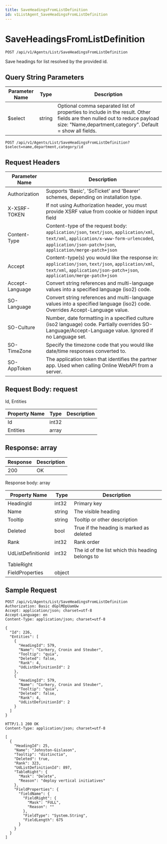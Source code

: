 ```yaml
---
title: SaveHeadingsFromListDefinition
id: v1ListAgent_SaveHeadingsFromListDefinition
---
```


# SaveHeadingsFromListDefinition

```http
POST /api/v1/Agents/List/SaveHeadingsFromListDefinition
```

Save headings for list resolved by the provided id.







## Query String Parameters

| Parameter Name | Type |  Description |
|----------------|------|--------------|
| $select | string |  Optional comma separated list of properties to include in the result. Other fields are then nulled out to reduce payload size: "Name,department,category". Default = show all fields. |

```http
POST /api/v1/Agents/List/SaveHeadingsFromListDefinition?$select=name,department,category/id
```


## Request Headers

| Parameter Name | Description |
|----------------|-------------|
| Authorization  | Supports 'Basic', 'SoTicket' and 'Bearer' schemes, depending on installation type. |
| X-XSRF-TOKEN   | If not using Authorization header, you must provide XSRF value from cookie or hidden input field |
| Content-Type | Content-type of the request body: `application/json`, `text/json`, `application/xml`, `text/xml`, `application/x-www-form-urlencoded`, `application/json-patch+json`, `application/merge-patch+json` |
| Accept         | Content-type(s) you would like the response in: `application/json`, `text/json`, `application/xml`, `text/xml`, `application/json-patch+json`, `application/merge-patch+json` |
| Accept-Language | Convert string references and multi-language values into a specified language (iso2) code. |
| SO-Language | Convert string references and multi-language values into a specified language (iso2) code. Overrides Accept-Language value. |
| SO-Culture | Number, date formatting in a specified culture (iso2 language) code. Partially overrides SO-Language/Accept-Language value. Ignored if no Language set. |
| SO-TimeZone | Specify the timezone code that you would like date/time responses converted to. |
| SO-AppToken | The application token that identifies the partner app. Used when calling Online WebAPI from a server. |

## Request Body: request  

Id, Entities 

| Property Name | Type |  Description |
|----------------|------|--------------|
| Id | int32 |  |
| Entities | array |  |


## Response: array



| Response | Description |
|----------------|-------------|
| 200 | OK |

Response body: array

| Property Name | Type |  Description |
|----------------|------|--------------|
| HeadingId | int32 | Primary key |
| Name | string | The visible heading |
| Tooltip | string | Tooltip or other description |
| Deleted | bool | True if the heading is marked as deleted |
| Rank | int32 | Rank order |
| UdListDefinitionId | int32 | The id of the list which this heading belongs to |
| TableRight |  |  |
| FieldProperties | object |  |

## Sample Request

```http!
POST /api/v1/Agents/List/SaveHeadingsFromListDefinition
Authorization: Basic dGplMDpUamUw
Accept: application/json; charset=utf-8
Accept-Language: en
Content-Type: application/json; charset=utf-8

{
  "Id": 226,
  "Entities": [
    {
      "HeadingId": 579,
      "Name": "Corkery, Cronin and Steuber",
      "Tooltip": "quia",
      "Deleted": false,
      "Rank": 4,
      "UdListDefinitionId": 2
    },
    {
      "HeadingId": 579,
      "Name": "Corkery, Cronin and Steuber",
      "Tooltip": "quia",
      "Deleted": false,
      "Rank": 4,
      "UdListDefinitionId": 2
    }
  ]
}
```

```http_
HTTP/1.1 200 OK
Content-Type: application/json; charset=utf-8

[
  {
    "HeadingId": 25,
    "Name": "Johnston-Gislason",
    "Tooltip": "distinctio",
    "Deleted": true,
    "Rank": 323,
    "UdListDefinitionId": 897,
    "TableRight": {
      "Mask": "Delete",
      "Reason": "deploy vertical initiatives"
    },
    "FieldProperties": {
      "fieldName": {
        "FieldRight": {
          "Mask": "FULL",
          "Reason": ""
        },
        "FieldType": "System.String",
        "FieldLength": 675
      }
    }
  }
]
```